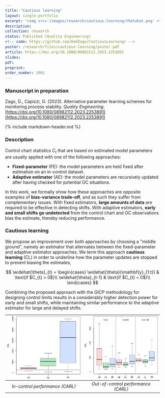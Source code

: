```yaml
---
title: "Cautious learning"
layout: single-portfolio
excerpt: "<img src='/images/research/cautious-learning/thetahat.png' >"
description:
collection: research
status: Published (Quality Engineering)
<!-- code: https://github.com/DedZago/CautiousLearning/ -->
poster: /research/files/cautious-learning/poster.pdf
article: https://doi.org/10.1080/08982112.2023.2253891
slides:
pdf:
preprint:
order_number: 1001
---
```


### Manuscript in preparation
Zago, D., Capizzi, G. (2023). Alternative parameter learning schemes for monitoring process stability. *Quality Engineering*. [https://doi.org/10.1080/08982112.2023.2253891](https://doi.org/10.1080/08982112.2023.2253891)

{% include markdown-header.md %}

### Description ###

Control chart statistics $C_{t}$ that are based on estimated model parameters are usually applied with one of the following approaches:
* **Fixed-parameter** (FE): the model parameters are held fixed after estimation on an in-control dataset.
* **Adaptive estimator** (AE): the model parameters are recursively updated after having checked for potential OC situations.

In this work, we formally show how these approaches are opposite examples of **bias-variance trade-off**, and as such they suffer from complementary issues.
With fixed estimators, **large amounts of data** are required to be effective in detecting shifts.
With adaptive estimators, **early and small shifts go undetected** from the control chart and OC observations bias the estimate, thereby reducing performance.

### Cautious learning ###
We propose an improvement over both approaches by choosing a "middle ground", namely an estimator that alternates between the fixed-parameter and adaptive estimator approaches.
We term this approach **cautious learning** (CL) in order to underline how the parameter updates are stopped to prevent biasing the estimates,

$$
  \widehat{\theta}_{t} = \begin{cases}
      \widehat{\theta}(\mathbf{y}_{1:t}) & \text{if $C_{t} > 0$}\\
      \widehat{\theta}_{t-1} & \text{if $C_{t} = 0$}\\
  \end{cases}
$$


Combining the proposed approach with the GICP methodology for designing control limits results in a considerably higher detection power for early and small shifts, while maintaining similar performance to the adaptive estimator for large and delayed shifts.

| <img src="/images/research/cautious-learning/IC.png" alt="chart" width="350"/>| <img src="/images/research/cautious-learning/delta=0.35.png" alt="parameter" width="350"/>| 
|:--:|:--:|
| *In-control performance (CARL)* | *Out-of-control performance (CARL)*



